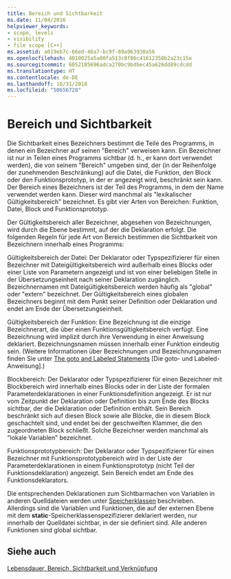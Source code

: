 ```yaml
---
title: Bereich und Sichtbarkeit
ms.date: 11/04/2016
helpviewer_keywords:
- scope, levels
- visibility
- file scope [C++]
ms.assetid: a019eb7c-66ed-46a7-bc9f-89a963930a56
ms.openlocfilehash: 4010025a5a80fa513c8f86c41612350b2a23c15e
ms.sourcegitcommit: 6052185696adca270bc9bdbec45a626dd89cdcdd
ms.translationtype: HT
ms.contentlocale: de-DE
ms.lasthandoff: 10/31/2018
ms.locfileid: "50656728"
---
```

# <a name="scope-and-visibility"></a>Bereich und Sichtbarkeit

Die Sichtbarkeit eines Bezeichners bestimmt die Teile des Programms, in denen ein Bezeichner auf seinen "Bereich" verweisen kann. Ein Bezeichner ist nur in Teilen eines Programms sichtbar (d. h., er kann dort verwendet werden), die von seinem "Bereich" umgeben sind, der (in der Reihenfolge der zunehmenden Beschränkung) auf die Datei, die Funktion, den Block oder den Funktionsprototyp, in der er angezeigt wird, beschränkt sein kann. Der Bereich eines Bezeichners ist der Teil des Programms, in dem der Name verwendet werden kann. Dieser wird manchmal als "lexikalischer Gültigkeitsbereich" bezeichnet. Es gibt vier Arten von Bereichen: Funktion, Datei, Block und Funktionsprototyp.

Der Gültigkeitsbereich aller Bezeichner, abgesehen von Bezeichnungen, wird durch die Ebene bestimmt, auf der die Deklaration erfolgt. Die folgenden Regeln für jede Art von Bereich bestimmen die Sichtbarkeit von Bezeichnern innerhalb eines Programms:

Gültigkeitsbereich der Datei: Der Deklarator oder Typspezifizierer für einen Bezeichner mit Dateigültigkeitsbereich wird außerhalb eines Blocks oder einer Liste von Parametern angezeigt und ist von einer beliebigen Stelle in der Übersetzungseinheit nach seiner Deklaration zugänglich. Bezeichnernamen mit Dateigültigkeitsbereich werden häufig als "global" oder "extern" bezeichnet. Der Gültigkeitsbereich eines globalen Bezeichners beginnt mit dem Punkt seiner Definition oder Deklaration und endet am Ende der Übersetzungseinheit.

Gültigkeitsbereich der Funktion: Eine Bezeichnung ist die einzige Bezeichnerart, die über einen Funktionsgültigkeitsbereich verfügt. Eine Bezeichnung wird implizit durch ihre Verwendung in einer Anweisung deklariert. Bezeichnungsnamen müssen innerhalb einer Funktion eindeutig sein. (Weitere Informationen über Bezeichnungen und Bezeichnungsnamen finden Sie unter [The goto and Labeled Statements](../c-language/goto-and-labeled-statements-c.md) [Die goto- und Labeled-Anweisung].)

Blockbereich: Der Deklarator oder Typspezifizierer für einen Bezeichner mit Blockbereich wird innerhalb eines Blocks oder in der Liste der formalen Parameterdeklarationen in einer Funktionsdefinition angezeigt. Er ist nur vom Zeitpunkt der Deklaration oder Definition bis zum Ende des Blocks sichtbar, der die Deklaration oder Definition enthält. Sein Bereich beschränkt sich auf diesen Block sowie alle Blöcke, die in diesem Block geschachtelt sind, und endet bei der geschweiften Klammer, die den zugeordneten Block schließt. Solche Bezeichner werden manchmal als "lokale Variablen" bezeichnet.

Funktionsprototypbereich: Der Deklarator oder Typspezifizierer für einen Bezeichner mit Funktionsprototypbereich wird in der Liste der Parameterdeklarationen in einem Funktionsprototyp (nicht Teil der Funktionsdeklaration) angezeigt. Sein Bereich endet am Ende des Funktionsdeklarators.

Die entsprechenden Deklarationen zum Sichtbarmachen von Variablen in anderen Quelldateien werden unter [Speicherklassen](../c-language/c-storage-classes.md) beschrieben. Allerdings sind die Variablen und Funktionen, die auf der externen Ebene mit dem **static**-Speicherklassenspezifizierer deklariert werden, nur innerhalb der Quelldatei sichtbar, in der sie definiert sind. Alle anderen Funktionen sind global sichtbar.

## <a name="see-also"></a>Siehe auch

[Lebensdauer, Bereich, Sichtbarkeit und Verknüpfung](../c-language/lifetime-scope-visibility-and-linkage.md)